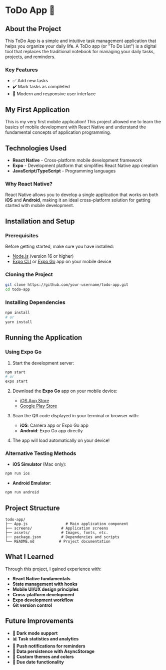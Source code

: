 # ToDo App 📝

## About the Project

This ToDo App is a simple and intuitive task management application that helps you organize your daily life. A ToDo app (or "To Do List") is a digital tool that replaces the traditional notebook for managing your daily tasks, projects, and reminders.

### Key Features
- ✅ Add new tasks
- ✔️ Mark tasks as completed
- 📱 Modern and responsive user interface

## My First Application

This is my very first mobile application! This project allowed me to learn the basics of mobile development with React Native and understand the fundamental concepts of application programming.

## Technologies Used

- **React Native** - Cross-platform mobile development framework
- **Expo** - Development platform that simplifies React Native app creation
- **JavaScript/TypeScript** - Programming languages

### Why React Native?

React Native allows you to develop a single application that works on both **iOS** and **Android**, making it an ideal cross-platform solution for getting started with mobile development.

## Installation and Setup

### Prerequisites

Before getting started, make sure you have installed:
- [Node.js](https://nodejs.org/) (version 16 or higher)
- [Expo CLI](https://docs.expo.dev/get-started/installation/) or [Expo Go](https://expo.dev/client) app on your mobile device

### Cloning the Project

```bash
git clone https://github.com/your-username/todo-app.git
cd todo-app
```

### Installing Dependencies

```bash
npm install
# or
yarn install
```

## Running the Application

### Using Expo Go

1. Start the development server:
```bash
npm start
# or
expo start
```

2. Download the **Expo Go** app on your mobile device:
   - [iOS App Store](https://apps.apple.com/app/expo-go/id982107779)
   - [Google Play Store](https://play.google.com/store/apps/details?id=host.exp.exponent)

3. Scan the QR code displayed in your terminal or browser with:
   - **iOS**: Camera app or Expo Go app
   - **Android**: Expo Go app directly

4. The app will load automatically on your device!

### Alternative Testing Methods

- **iOS Simulator** (Mac only):
```bash
npm run ios
```

- **Android Emulator**:
```bash
npm run android
```

## Project Structure

```
todo-app/
├── App.js                 # Main application component
├── screens/             # Application screens
├── assets/              # Images, fonts, etc.
├── package.json         # Dependencies and scripts
└── README.md           # Project documentation
```

## What I Learned
Through this project, I gained experience with:

- **React Native fundamentals**
- **State management with hooks**
- **Mobile UI/UX design principles**
- **Cross-platform development**
- **Expo development workflow**
- **Git version control**

## Future Improvements

- **🌙 Dark mode support**
- **📊 Task statistics and analytics**
- **🔔 Push notifications for reminders**
- **💾 Data persistence with AsyncStorage**
- **🎨 Custom themes and colors**
- **📅 Due date functionality**
